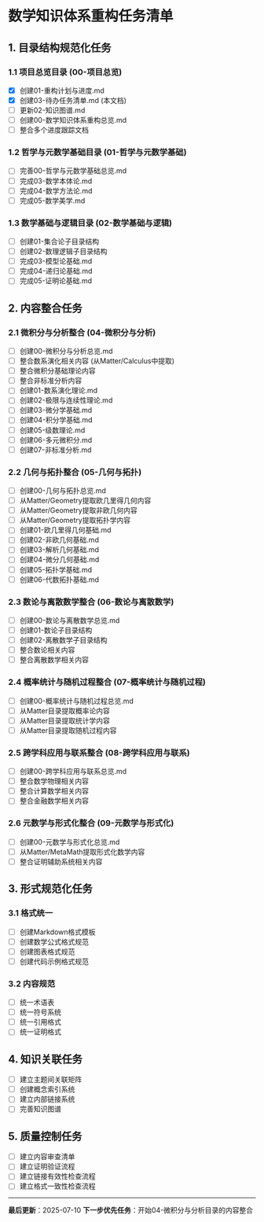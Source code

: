 # 数学知识体系重构任务清单

## 1. 目录结构规范化任务

### 1.1 项目总览目录 (00-项目总览)

- [x] 创建01-重构计划与进度.md
- [x] 创建03-待办任务清单.md (本文档)
- [ ] 更新02-知识图谱.md
- [ ] 创建00-数学知识体系重构总览.md
- [ ] 整合多个进度跟踪文档

### 1.2 哲学与元数学基础目录 (01-哲学与元数学基础)

- [ ] 完善00-哲学与元数学基础总览.md
- [ ] 完成03-数学本体论.md
- [ ] 完成04-数学方法论.md
- [ ] 完成05-数学美学.md

### 1.3 数学基础与逻辑目录 (02-数学基础与逻辑)

- [ ] 创建01-集合论子目录结构
- [ ] 创建02-数理逻辑子目录结构
- [ ] 完成03-模型论基础.md
- [ ] 完成04-递归论基础.md
- [ ] 完成05-证明论基础.md

## 2. 内容整合任务

### 2.1 微积分与分析整合 (04-微积分与分析)

- [ ] 创建00-微积分与分析总览.md
- [ ] 整合数系演化相关内容 (从Matter/Calculus中提取)
- [ ] 整合微积分基础理论内容
- [ ] 整合非标准分析内容
- [ ] 创建01-数系演化理论.md
- [ ] 创建02-极限与连续性理论.md
- [ ] 创建03-微分学基础.md
- [ ] 创建04-积分学基础.md
- [ ] 创建05-级数理论.md
- [ ] 创建06-多元微积分.md
- [ ] 创建07-非标准分析.md

### 2.2 几何与拓扑整合 (05-几何与拓扑)

- [ ] 创建00-几何与拓扑总览.md
- [ ] 从Matter/Geometry提取欧几里得几何内容
- [ ] 从Matter/Geometry提取非欧几何内容
- [ ] 从Matter/Geometry提取拓扑学内容
- [ ] 创建01-欧几里得几何基础.md
- [ ] 创建02-非欧几何基础.md
- [ ] 创建03-解析几何基础.md
- [ ] 创建04-微分几何基础.md
- [ ] 创建05-拓扑学基础.md
- [ ] 创建06-代数拓扑基础.md

### 2.3 数论与离散数学整合 (06-数论与离散数学)

- [ ] 创建00-数论与离散数学总览.md
- [ ] 创建01-数论子目录结构
- [ ] 创建02-离散数学子目录结构
- [ ] 整合数论相关内容
- [ ] 整合离散数学相关内容

### 2.4 概率统计与随机过程整合 (07-概率统计与随机过程)

- [ ] 创建00-概率统计与随机过程总览.md
- [ ] 从Matter目录提取概率论内容
- [ ] 从Matter目录提取统计学内容
- [ ] 从Matter目录提取随机过程内容

### 2.5 跨学科应用与联系整合 (08-跨学科应用与联系)

- [ ] 创建00-跨学科应用与联系总览.md
- [ ] 整合数学物理相关内容
- [ ] 整合计算数学相关内容
- [ ] 整合金融数学相关内容

### 2.6 元数学与形式化整合 (09-元数学与形式化)

- [ ] 创建00-元数学与形式化总览.md
- [ ] 从Matter/MetaMath提取形式化数学内容
- [ ] 整合证明辅助系统相关内容

## 3. 形式规范化任务

### 3.1 格式统一

- [ ] 创建Markdown格式模板
- [ ] 创建数学公式格式规范
- [ ] 创建图表格式规范
- [ ] 创建代码示例格式规范

### 3.2 内容规范

- [ ] 统一术语表
- [ ] 统一符号系统
- [ ] 统一引用格式
- [ ] 统一证明格式

## 4. 知识关联任务

- [ ] 建立主题间关联矩阵
- [ ] 创建概念索引系统
- [ ] 建立内部链接系统
- [ ] 完善知识图谱

## 5. 质量控制任务

- [ ] 建立内容审查清单
- [ ] 建立证明验证流程
- [ ] 建立链接有效性检查流程
- [ ] 建立格式一致性检查流程

---

**最后更新**：2025-07-10
**下一步优先任务**：开始04-微积分与分析目录的内容整合
